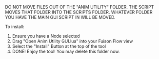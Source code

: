 DO NOT MOVE FILES OUT OF THE "ANIM UTILITY" FOLDER. THE SCRIPT MOVES THAT FOLDER INTO THE SCRIPTS FOLDER. WHATEVER FOLDER YOU HAVE THE MAIN GUI SCRIPT IN WILL BE MOVED.

To install:

1. Ensure you have a Node selected
2. Drag "Open Anim Utility GUI.lua" into your Fuison Flow view 
3. Select the "Install" Button at the top of the tool
4. DONE! Enjoy the tool! You may delete this folder now.